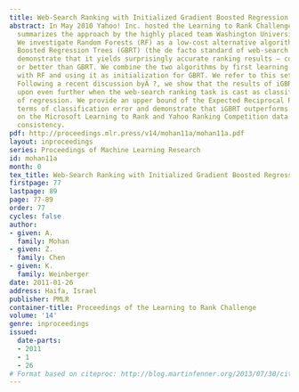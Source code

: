 ```yaml
---
title: Web-Search Ranking with Initialized Gradient Boosted Regression Trees
abstract: In May 2010 Yahoo! Inc. hosted the Learning to Rank Challenge. This paper
  summarizes the approach by the highly placed team Washington University in St. Louis.
  We investigate Random Forests (RF) as a low-cost alternative algorithm to Gradient
  Boosted Regression Trees (GBRT) (the de facto standard of web-search ranking). We
  demonstrate that it yields surprisingly accurate ranking results – comparable to
  or better than GBRT. We combine the two algorithms by first learning a ranking function
  with RF and using it as initialization for GBRT. We refer to this setting as iGBRT.
  Following a recent discussion byÂ ?, we show that the results of iGBRT can be improved
  upon even further when the web-search ranking task is cast as classification instead
  of regression. We provide an upper bound of the Expected Reciprocal RankÂ (?) in
  terms of classification error and demonstrate that iGBRT outperforms GBRT and RF
  on the Microsoft Learning to Rank and Yahoo Ranking Competition data sets with surprising
  consistency.
pdf: http://proceedings.mlr.press/v14/mohan11a/mohan11a.pdf
layout: inproceedings
series: Proceedings of Machine Learning Research
id: mohan11a
month: 0
tex_title: Web-Search Ranking with Initialized Gradient Boosted Regression Trees
firstpage: 77
lastpage: 89
page: 77-89
order: 77
cycles: false
author:
- given: A.
  family: Mohan
- given: Z.
  family: Chen
- given: K.
  family: Weinberger
date: 2011-01-26
address: Haifa, Israel
publisher: PMLR
container-title: Proceedings of the Learning to Rank Challenge
volume: '14'
genre: inproceedings
issued:
  date-parts:
  - 2011
  - 1
  - 26
# Format based on citeproc: http://blog.martinfenner.org/2013/07/30/citeproc-yaml-for-bibliographies/
---
```

